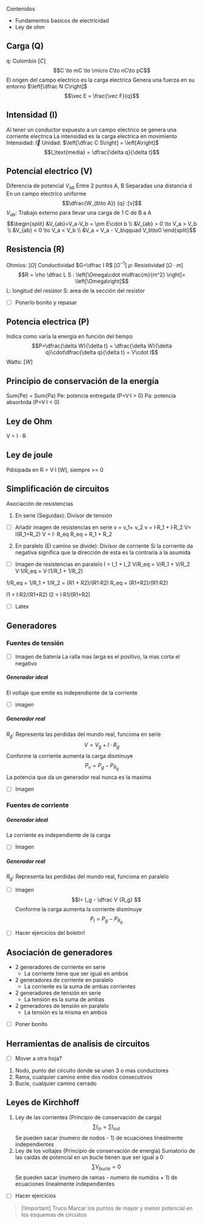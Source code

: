 Contenidos
- Fundamentos basicos de electricidad
- Ley de ohm

## Carga (Q)
q: Culombio $[C]$ $$C \to mC \to \micro C\to nC\to pC$$
El origen del campo electrico es la carga electrica
Genera una fuerza en su entorno $\left[\dfrac N C\right]$ $$\vec E = \frac{\vec F}{q}$$ 
## Intensidad (I)

Al tener un conductor expuesto a un campo electrico se genera una corriente electrica
La intensidad es la carga electrica en movimiento
Intensidad: $\vec I$
Unidad: $\left[\dfrac C S\right] = \left[A\right]$
$$I_\text{media} = \dfrac{\delta q}{\delta t}$$

## Potencial electrico (V) 
Diferencia de potencial $V_{ab}$
Entre 2 puntos A, B
Separadas una distancia d
En un campo electrico uniforme
$$\dfrac{W_{b\to A}} {q} :[v]$$
$V_{ab}$: Trabajo externo para llevar una carga de 1 C de B a A
$$\begin{split}
&V_{ab}=V_a-V_b = \pm E\cdot b \\
&V_{ab} > 0 \to V_a > V_b \\
&V_{ab} < 0 \to V_a < V_b \\
&V_a = V_a - V_b\qquad V_b\to0
\end{split}$$
## Resistencia (R)
Ohmios: $[\Omega]$ 
Conductividad $G=\dfrac I R$ $[\Omega^{-1}]$
$\rho$: Resistividad $[\Omega\cdot m]$
$$R = \rho \dfrac L S : \left[\Omega\cdot m\dfrac{m}{m^2} \right]= \left[\Omega\right]$$
L: longitud del resistor
S: area de la sección del resistor

- [ ] Ponerlo bonito y repasar

## Potencia electrica (P)
Indica como varía la energía en función del tiempo
$$P=\dfrac{\delta W}{\delta t} = \dfrac{\delta W}{\delta q}\cdot\dfrac{\delta q}{\delta t} = V\cdot I$$
Watts: $[W]$ 

## Principio de conservación de la energía
Sum(Pe) = Sum(Pa)
Pe: potencia entregada (P=V·I > 0)
Pa: potencia absorbida (P=V·I < 0)


## Ley de Ohm
V = I · R

## Ley de joule

Pdisipada en R = V·I [W], siempre >= 0


## Simplificación de circuitos
Asociación de resistencias

1. En serie (Seguidas): Divisor de tensión

- [ ] Añadir imagen de resistencias en serie
v = v_1+ v_2
v = I·R_1 + I·R_2
V= I(R_1+R_2)
V = I· R_eq
R_eq = R_1 + R_2

2. En paralelo (El camino se divide): Divisor de corriente
Si la corriente da negativa significa que la dirección de esta es la contraria a la asumida
- [ ] Imagen de resistencias en paralelo
I = I_1 + I_2
V/R_eq = V/R_1 + V/R_2
V·1/R_eq = V·(1/R_1 + 1/R_2)

1/R_eq = 1/R_1 + 1/R_2 = (R1 + R2)/(R1·R2)
R_eq = (R1+R2)/(R1·R2)

I1 = I·R2/(R1+R2)
I2 = I·R1/(R1+R2)

- [ ] Latex

## Generadores
### Fuentes de tensión

- [ ] Imagen de batería 
La ralla mas larga es el positivo, la mas corta el negativo

##### Generador ideal
El voltaje que emite es independiente de la corriente
- [ ] imagen
##### Generador real
$R_g$: Representa las perdidas del mundo real, funciona en serie
$$V=V_g + I\cdot R_g$$
Conforme la corriente aumenta la carga disminuye
$$P_v=P_g-P_{R_g}$$
La potencia que da un generador real nunca es la maxima
- [ ] Imagen



### Fuentes de corriente
##### Generador ideal 
La corriente es independiente de la carga
- [ ] Imagen
##### Generador real
$R_g$: Representa las perdidas del mundo real, funciona en paralelo
- [ ] Imagen
$$I= I_g - \dfrac V {R_g} $$
Conforme la carga aumenta la corriente disminuye
$$P_I=P_g - P_{R_g}$$

- [ ] Hacer ejercicios del boletin!

## Asociación de generadores
- 2 generadores de corriente en serie
	- La corriente tiene que ser igual en ambos
- 2 generadores de corriente en paralelo
	- La corriente es la suma de ambas corrientes
- 2 generadores de tensión en serie
	- La tensión es la suma de ambas
- 2 generadores de tensión en paralelo
	- La tensión es la misma en ambos

- [ ] Poner bonito

## Herramientas de analisis de circuitos
- [ ] Mover a otra hoja?
1. Nodo, punto del circuito donde se unen 3 o mas conductores
2. Rama, cualquier camino entre dos nodos consecutivos
3. Bucle, cualquier camino cerrado
## Leyes de Kirchhoff
1. Ley de las corrientes (Principio de conservación de carga)
$$\sum I_{in} = \sum I_{out}$$
Se pueden sacar (numero de nodos - 1) de ecuaciones linealmente independientes
2. Ley de los voltajes (Principio de conservación de energía)
Sumatorio de las caidas de potencial en un bucle tienen que ser igual a 0
$$\sum V_{bucle} = 0$$
Se pueden sacar (numero de ramas - numero de numdos + 1) de ecuaciones linealmente independientes
- [ ] Hacer ejercicios







> [!important] Truco
> Marcar los puntos de mayor y menor potencial en los esquemas de circuitos




